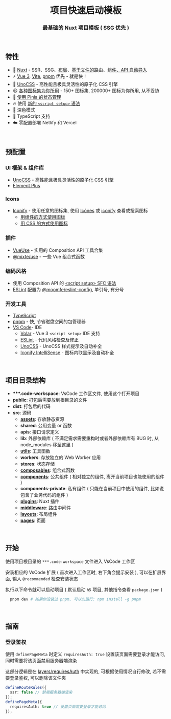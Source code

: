 <h1 align="center">项目快速启动模板</h1>
<h3 align="center">最基础的 Nuxt 项目模板 ( SSG 优先 )</h3>

<br>

## 特性

- 💚 [Nuxt](https://nuxt.com) - SSR、SSG、[布局](https://nuxt.com/docs/guide/directory-structure/layouts)、[基于文件的路由](https://nuxt.com/docs/getting-started/routing)、[组件、API 自动导入](https://nuxt.com/docs/guide/concepts/auto-imports)
- ⚡️ [Vue 3](https://github.com/vuejs/core), [Vite](https://github.com/vitejs/vite), [pnpm](https://pnpm.io) 优先 - 就是快！
- 🎨 [UnoCSS](https://github.com/unocss/unocss) - 高性能且极具灵活性的原子化 CSS 引擎
- 😃 [各种图标集为你所用](https://github.com/iconify/icon-sets) - 150+ 图标集, 200000+ 图标为你所用, 从不妥协
- 🍍 [使用 Pinia 的状态管理](https://pinia.vuejs.org)
- 🔥 使用 [新的 `<script setup>` 语法](https://github.com/vuejs/rfcs/pull/227)
- 🌙 深色模式
- 🦾 TypeScript 支持
- ☁️ 零配置部署 Netlify 和 Vercel

<br>

## 预配置

### UI 框架 & 组件库
  - [UnoCSS](https://github.com/unocss/unocss) - 高性能且极具灵活性的原子化 CSS 引擎
  - [Element Plus](https://element-plus.org/zh-CN)

### Icons
  - [Iconify](https://iconify.design) - 使用任意的图标集, 使用 [Icônes](https://icones.netlify.app) 或 [iconify](https://icon-sets.iconify.design) 查看或搜索图标
    - [用组件的方式使用图标](https://github.com/unplugin/unplugin-icons)
    - [用 CSS 的方式使用图标](https://unocss.dev/presets/icons)

### 插件
  - [VueUse](https://vueuse.org) - 实用的 Composition API 工具合集
  - [@mixte/use](https://mixte.moomfe.com) - 一些 Vue 组合式函数

### 编码风格
  - 使用 Composition API 的 [\<script setup\> SFC 语法](https://github.com/vuejs/rfcs/pull/227)
  - [ESLint](https://eslint.org) 配置为 [@moomfe/eslint-config](https://github.com/MoomFE/eslint-config), 单引号, 有分号

### 开发工具
  - [TypeScript](https://www.typescriptlang.org)
  - [pnpm](https://pnpm.js.org) - 快, 节省磁盘空间的包管理器
  - [VS Code](https://code.visualstudio.com)- IDE
    - [Volar](https://marketplace.visualstudio.com/items?itemName=johnsoncodehk.volar) - Vue 3 `<script setup>` IDE 支持
    - [ESLint](https://marketplace.visualstudio.com/items?itemName=dbaeumer.vscode-eslint) - 代码风格检查及修正
    - [UnoCSS](https://marketplace.visualstudio.com/items?itemName=antfu.unocss) - UnoCSS 样式提示及自动补全
    - [Iconify IntelliSense](https://marketplace.visualstudio.com/items?itemName=antfu.iconify) - 图标内联显示及自动补全

<br>

## 项目目录结构
- **\*\*\*.code-workspace**: VsCode 工作区文件, 使用这个打开项目
- **public**: 打包后需要放到根目录的文件
- **dist**: 打包后的代码
- **src**: 源码
  - [**assets**](https://nuxt.com/docs/guide/directory-structure/assets): 存放静态资源
  - **shared**: 公用变量 or 函数
  - **apis**: 接口请求定义
  - **lib**: 外部依赖库 ( 不满足需求需要重构时或者外部依赖库有 BUG 时, 从 node_modules 移至这里 )
  - [**utils**](https://nuxt.com/docs/guide/directory-structure/utils): 工具函数
  - **workers**: 存放独立的 Web Worker 应用
  - **stores**: 状态存储
  - [**composables**](https://nuxt.com/docs/guide/directory-structure/composables): 组合式函数
  - [**components**](https://nuxt.com/docs/guide/directory-structure/components): 公共组件 ( 相对独立的组件, 离开当前项目也能使用的组件 )
  - **components-private**: 私有组件 ( 只能在当前项目中使用的组件, 比如说包含了业务代码的组件 )
  - [**plugins**](https://nuxt.com/docs/guide/directory-structure/plugins): Nuxt 插件
  - [**middleware**](https://nuxt.com/docs/guide/directory-structure/middleware): 路由中间件
  - [**layouts**](https://nuxt.com/docs/guide/directory-structure/layouts): 布局组件
  - [**pages**](https://nuxt.com/docs/guide/directory-structure/pages): 页面

<br>

## 开始

使用项目根目录的 `***.code-workspace` 文件进入 VsCode 工作区

安装相应的 VsCode 扩展 ( 首次进入工作区时, 右下角会提示安装 ), 可以在扩展界面, 输入 `@recommended` 检查安装状态

执行以下命令就可以启动项目 ( 默认启动 `h5` 项目, 其他指令查看 `package.json` )

```bash
  pnpm dev # 如果你没装过 pnpm, 可以先运行: npm install -g pnpm
```

<br>

## 指南

### 登录鉴权

使用 `definePageMeta` 时定义 `requiresAuth: true` 设置该页面需要登录才能访问, 同时需要将该页面禁用服务器端渲染

这部分逻辑是在 [layers/requiresAuth](./layers/requiresAuth/) 中实现的, 可根据使用情况自行修改, 若不需要登录鉴权, 可以删除该文件夹

```ts
defineRouteRules({
  ssr: false // 禁用服务器端渲染
});
definePageMeta({
  requiresAuth: true // 设置页面需要登录才能访问
});
```
